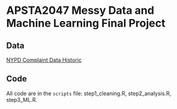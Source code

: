 # APSTA2047 Messy Data and Machine Learning Final Project

## Data
[NYPD Complaint Data Historic](https://data.cityofnewyork.us/Public-Safety/NYPD-Complaint-Data-Historic/qgea-i56i)

## Code
All code are in the `scripts` file: step1_cleaning.R, step2_analysis.R, step3_ML.R.